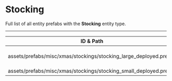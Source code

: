 # Stocking
Full list of all <Badge type="warning" text="2"/> entity prefabs with the **Stocking** entity type.

---
| ID & Path |
| --- |
| <a href="#771996658"><Badge id="771996658" type="tip" text="#"/></a> <Badge type="tip" text="771996658"/> <Badge type="info" text="Poolable"/> <Badge type="info" text="Model"/> <Badge type="info" text="Construction"/> <Badge type="info" text="DeployVolumeOBB"/> <Badge type="info" text="Deployable"/> <Badge type="info" text="EntityFlag_Toggle"/> <Badge type="info" text="GroundWatch"/> <Badge type="info" text="DestroyOnGroundMissing"/> <Badge type="info" text="RealmedRemove"/> <br> assets/prefabs/misc/xmas/stockings/stocking_large_deployed.prefab |
| <a href="#3141927338"><Badge id="3141927338" type="tip" text="#"/></a> <Badge type="tip" text="3141927338"/> <Badge type="info" text="Poolable"/> <Badge type="info" text="Model"/> <Badge type="info" text="Construction"/> <Badge type="info" text="DeployVolumeOBB"/> <Badge type="info" text="Deployable"/> <Badge type="info" text="EntityFlag_Toggle"/> <Badge type="info" text="RealmedRemove"/> <Badge type="info" text="GroundWatch"/> <Badge type="info" text="DestroyOnGroundMissing"/> <br> assets/prefabs/misc/xmas/stockings/stocking_small_deployed.prefab |
